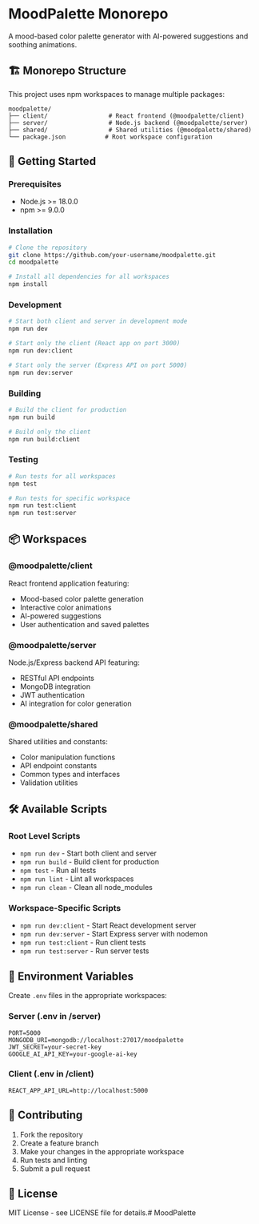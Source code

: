 # MoodPalette Monorepo

A mood-based color palette generator with AI-powered suggestions and soothing animations.

## 🏗️ Monorepo Structure

This project uses npm workspaces to manage multiple packages:

```
moodpalette/
├── client/                 # React frontend (@moodpalette/client)
├── server/                 # Node.js backend (@moodpalette/server)
├── shared/                 # Shared utilities (@moodpalette/shared)
└── package.json           # Root workspace configuration
```

## 🚀 Getting Started

### Prerequisites
- Node.js >= 18.0.0
- npm >= 9.0.0

### Installation

```bash
# Clone the repository
git clone https://github.com/your-username/moodpalette.git
cd moodpalette

# Install all dependencies for all workspaces
npm install
```

### Development

```bash
# Start both client and server in development mode
npm run dev

# Start only the client (React app on port 3000)
npm run dev:client

# Start only the server (Express API on port 5000)
npm run dev:server
```

### Building

```bash
# Build the client for production
npm run build

# Build only the client
npm run build:client
```

### Testing

```bash
# Run tests for all workspaces
npm test

# Run tests for specific workspace
npm run test:client
npm run test:server
```

## 📦 Workspaces

### @moodpalette/client
React frontend application featuring:
- Mood-based color palette generation
- Interactive color animations
- AI-powered suggestions
- User authentication and saved palettes

### @moodpalette/server
Node.js/Express backend API featuring:
- RESTful API endpoints
- MongoDB integration
- JWT authentication
- AI integration for color generation

### @moodpalette/shared
Shared utilities and constants:
- Color manipulation functions
- API endpoint constants
- Common types and interfaces
- Validation utilities

## 🛠️ Available Scripts

### Root Level Scripts
- `npm run dev` - Start both client and server
- `npm run build` - Build client for production
- `npm test` - Run all tests
- `npm run lint` - Lint all workspaces
- `npm run clean` - Clean all node_modules

### Workspace-Specific Scripts
- `npm run dev:client` - Start React development server
- `npm run dev:server` - Start Express server with nodemon
- `npm run test:client` - Run client tests
- `npm run test:server` - Run server tests

## 🔧 Environment Variables

Create `.env` files in the appropriate workspaces:

### Server (.env in /server)
```
PORT=5000
MONGODB_URI=mongodb://localhost:27017/moodpalette
JWT_SECRET=your-secret-key
GOOGLE_AI_API_KEY=your-google-ai-key
```

### Client (.env in /client)
```
REACT_APP_API_URL=http://localhost:5000
```

## 🤝 Contributing

1. Fork the repository
2. Create a feature branch
3. Make your changes in the appropriate workspace
4. Run tests and linting
5. Submit a pull request

## 📝 License

MIT License - see LICENSE file for details.#   M o o d P a l e t t e  
 